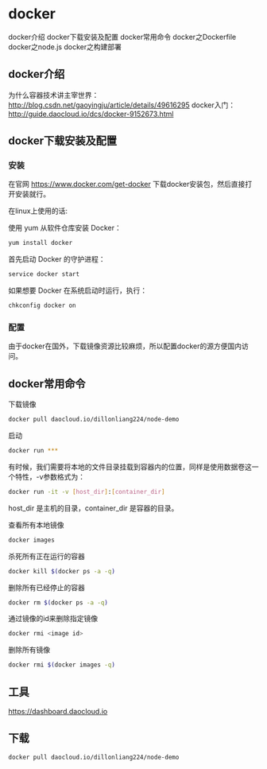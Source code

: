 # docker

docker介绍
docker下载安装及配置
docker常用命令
docker之Dockerfile
docker之node.js
docker之构建部署

## docker介绍
为什么容器技术讲主宰世界： http://blog.csdn.net/gaoyingju/article/details/49616295
docker入门： http://guide.daocloud.io/dcs/docker-9152673.html

## docker下载安装及配置

### 安装
在官网 https://www.docker.com/get-docker 下载docker安装包，然后直接打开安装就行。

在linux上使用的话:

使用 yum 从软件仓库安装 Docker：
```bash
yum install docker 
```

首先启动 Docker 的守护进程：
```bash
service docker start
```

如果想要 Docker 在系统启动时运行，执行：
```bash
chkconfig docker on 
```

### 配置
由于docker在国外，下载镜像资源比较麻烦，所以配置docker的源方便国内访问。


## docker常用命令

下载镜像
```bash
docker pull daocloud.io/dillonliang224/node-demo
```

启动
```bash
docker run ***
```

有时候，我们需要将本地的文件目录挂载到容器内的位置，同样是使用数据卷这一个特性，-v参数格式为：
```bash
docker run -it -v [host_dir]:[container_dir] 
```
host_dir 是主机的目录，container_dir 是容器的目录。


查看所有本地镜像
```bash
docker images
```

杀死所有正在运行的容器
```bash
docker kill $(docker ps -a -q)
```

删除所有已经停止的容器
```bash
docker rm $(docker ps -a -q)
```

通过镜像的id来删除指定镜像
```bash
docker rmi <image id>
```

删除所有镜像
```bash
docker rmi $(docker images -q)
```

## 工具
https://dashboard.daocloud.io

## 下载

```bash
docker pull daocloud.io/dillonliang224/node-demo
```